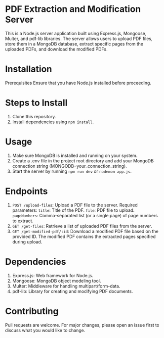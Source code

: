 #              **PDF Extraction and Modification Server** 
This is a Node.js server application built using Express.js, Mongoose, Multer, and pdf-lib libraries. The server allows users to upload PDF files, store them in a MongoDB database, extract specific pages from the uploaded PDFs, and download the modified PDFs.

# Installation
Prerequisites
Ensure that you have Node.js installed before proceeding.

# Steps to Install
1. Clone this repository.
2. Install dependencies using `npm install`.

# Usage
1. Make sure MongoDB is installed and running on your system.
2. Create a .env file in the project root directory and add your MongoDB connection string (MONGODB=your_connection_string).
3. Start the server by running `npm run dev` or `nodemon app.js`.

# Endpoints
1. `POST /upload-files`: Upload a PDF file to the server. Required parameters:
 `title`: Title of the PDF.
 `file`: PDF file to upload.
 `pageNumbers`: Comma-separated list (or a single page) of page numbers to extract.
2. `GET /get-files`: Retrieve a list of uploaded PDF files from the server.
3. `GET /get-modified-pdf/:id`: Download a modified PDF file based on the provided ID. The modified PDF contains the extracted pages specified during upload.

# Dependencies
1. Express.js: Web framework for Node.js.
2. Mongoose: MongoDB object modeling tool.
3. Multer: Middleware for handling multipart/form-data.
4. pdf-lib: Library for creating and modifying PDF documents.

# Contributing
Pull requests are welcome. For major changes, please open an issue first to discuss what you would like to change.

